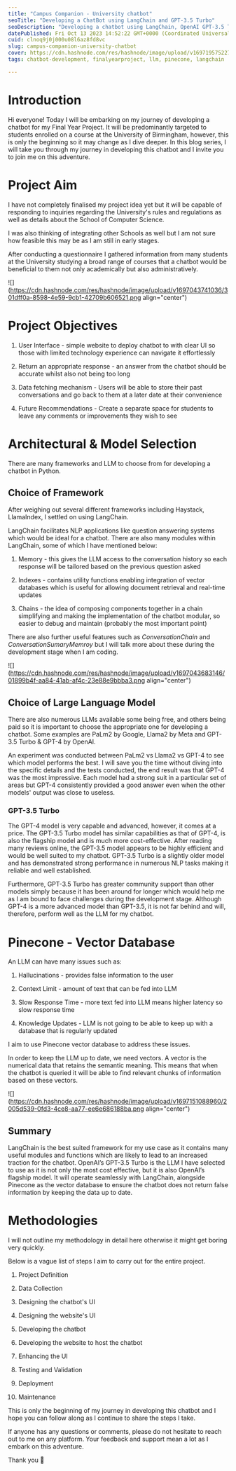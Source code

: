 ```yaml
---
title: "Campus Companion - University chatbot"
seoTitle: "Developing a ChatBot using LangChain and GPT-3.5 Turbo"
seoDescription: "Developing a chatbot using LangChain, OpenAI GPT-3.5 Turbo LLM, Pinecone and a website to reply the chatbot to"
datePublished: Fri Oct 13 2023 14:52:22 GMT+0000 (Coordinated Universal Time)
cuid: clnoq9j0j000u08l6az8fd8vc
slug: campus-companion-university-chatbot
cover: https://cdn.hashnode.com/res/hashnode/image/upload/v1697195752276/93313f5e-d048-4e05-a4bc-3ce19ac14f8b.png
tags: chatbot-development, finalyearproject, llm, pinecone, langchain

---
```


# Introduction

Hi everyone! Today I will be embarking on my journey of developing a chatbot for my Final Year Project. It will be predominantly targeted to students enrolled on a course at the University of Birmingham, however, this is only the beginning so it may change as I dive deeper. In this blog series, I will take you through my journey in developing this chatbot and I invite you to join me on this adventure.

# Project Aim

I have not completely finalised my project idea yet but it will be capable of responding to inquiries regarding the University's rules and regulations as well as details about the School of Computer Science.

I was also thinking of integrating other Schools as well but I am not sure how feasible this may be as I am still in early stages.

After conducting a questionnaire I gathered information from many students at the University studying a broad range of courses that a chatbot would be beneficial to them not only academically but also administratively.

![](https://cdn.hashnode.com/res/hashnode/image/upload/v1697043741036/301dff0a-8598-4e59-9cb1-42709b606521.png align="center")

# Project Objectives

1. User Interface - simple website to deploy chatbot to with clear UI so those with limited technology experience can navigate it effortlessly
    
2. Return an appropriate response - an answer from the chatbot should be accurate whilst also not being too long
    
3. Data fetching mechanism - Users will be able to store their past conversations and go back to them at a later date at their convenience
    
4. Future Recommendations - Create a separate space for students to leave any comments or improvements they wish to see
    

# Architectural & Model Selection

There are many frameworks and LLM to choose from for developing a chatbot in Python.

## Choice of Framework

After weighing out several different frameworks including Haystack, LlamaIndex, I settled on using LangChain.

LangChain facilitates NLP applications like question answering systems which would be ideal for a chatbot. There are also many modules within LangChain, some of which I have mentioned below:

1. Memory - this gives the LLM access to the conversation history so each response will be tailored based on the previous question asked
    
2. Indexes - contains utility functions enabling integration of vector databases which is useful for allowing document retrieval and real-time updates
    
3. Chains - the idea of composing components together in a chain simplifying and making the implementation of the chatbot modular, so easier to debug and maintain (probably the most important point)
    

There are also further useful features such as *ConversationChain* and *ConversationSumaryMemroy* but I will talk more about these during the development stage when I am coding.

![](https://cdn.hashnode.com/res/hashnode/image/upload/v1697043683146/01899b4f-aa84-41ab-af4c-23e88e9bbba3.png align="center")

## Choice of Large Language Model

There are also numerous LLMs available some being free, and others being paid so it is important to choose the appropriate one for developing a chatbot. Some examples are PaLm2 by Google, Llama2 by Meta and GPT-3.5 Turbo & GPT-4 by OpenAI.

An experiment was conducted between PaLm2 vs Llama2 vs GPT-4 to see which model performs the best. I will save you the time without diving into the specific details and the tests conducted, the end result was that GPT-4 was the most impressive. Each model had a strong suit in a particular set of areas but GPT-4 consistently provided a good answer even when the other models' output was close to useless.

### GPT-3.5 Turbo

The GPT-4 model is very capable and advanced, however, it comes at a price. The GPT-3.5 Turbo model has similar capabilities as that of GPT-4, is also the flagship model and is much more cost-effective. After reading many reviews online, the GPT-3.5 model appears to be highly efficient and would be well suited to my chatbot. GPT-3.5 Turbo is a slightly older model and has demonstrated strong performance in numerous NLP tasks making it reliable and well established.

Furthermore, GPT-3.5 Turbo has greater community support than other models simply because it has been around for longer which would help me as I am bound to face challenges during the development stage. Although GPT-4 is a more advanced model than GPT-3.5, it is not far behind and will, therefore, perform well as the LLM for my chatbot.

# Pinecone - Vector Database

An LLM can have many issues such as:

1. Hallucinations - provides false information to the user
    
2. Context Limit - amount of text that can be fed into LLM
    
3. Slow Response Time - more text fed into LLM means higher latency so slow response time
    
4. Knowledge Updates - LLM is not going to be able to keep up with a database that is regularly updated
    

I aim to use Pinecone vector database to address these issues.

In order to keep the LLM up to date, we need vectors. A vector is the numerical data that retains the semantic meaning. This means that when the chatbot is queried it will be able to find relevant chunks of information based on these vectors.

![](https://cdn.hashnode.com/res/hashnode/image/upload/v1697151088960/2005d539-0fd3-4ce8-aa77-ee6e686188ba.png align="center")

## Summary

LangChain is the best suited framework for my use case as it contains many useful modules and functions which are likely to lead to an increased traction for the chatbot. OpenAI’s GPT-3.5 Turbo is the LLM I have selected to use as it is not only the most cost effective, but it is also OpenAI’s flagship model. It will operate seamlessly with LangChain, alongside Pinecone as the vector database to ensure the chatbot does not return false information by keeping the data up to date.

# Methodologies

I will not outline my methodology in detail here otherwise it might get boring very quickly.

Below is a vague list of steps I aim to carry out for the entire project.

1. Project Definition
    
2. Data Collection
    
3. Designing the chatbot's UI
    
4. Designing the website's UI
    
5. Developing the chatbot
    
6. Developing the website to host the chatbot
    
7. Enhancing the UI
    
8. Testing and Validation
    
9. Deployment
    
10. Maintenance
    

This is only the beginning of my journey in developing this chatbot and I hope you can follow along as I continue to share the steps I take.

If anyone has any questions or comments, please do not hesitate to reach out to me on any platform. Your feedback and support mean a lot as I embark on this adventure.

Thank you 🙂